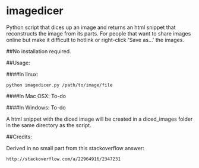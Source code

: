 imagedicer
==========

Python script that dices up an image and returns an html snippet that reconstructs the image from its parts. For people that want to share images online but make it difficult to hotlink or right-click 'Save as...' the images.

##No installation required.

##Usage:

####In linux:

`python imagedicer.py /path/to/image/file`
    
####In Mac OSX: To-do

####In Windows: To-do

A html snippet with the diced image will be created in a diced_images folder in the same directory as the script.

##Credits:

Derived in no small part from this stackoverflow answer:

`http://stackoverflow.com/a/22964916/2347231`
